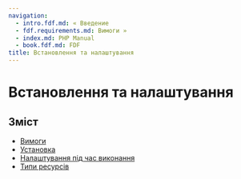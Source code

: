 ```yaml
---
navigation:
  - intro.fdf.md: « Введение
  - fdf.requirements.md: Вимоги »
  - index.md: PHP Manual
  - book.fdf.md: FDF
title: Встановлення та налаштування
---
```

# Встановлення та налаштування

## Зміст

-   [Вимоги](fdf.requirements.md)
-   [Установка](fdf.installation.md)
-   [Налаштування під час виконання](fdf.configuration.md)
-   [Типи ресурсів](fdf.resources.md)
